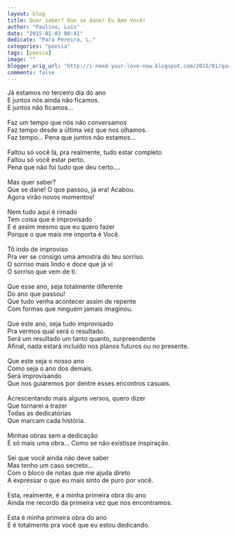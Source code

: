 ```yaml
---
layout: blog
title: Quer saber? Que se dane! Eu Amo Você!
author: "Paulino, Luís"
date: "2015-01-03 00:41"
dedicate: "Para Pereira, L."
categories: "poesia"
tags: [poesia]
image: ""
blogger_orig_url: "http://i-need-your-love-now.blogspot.com/2015/01/que-se-dane-eu-amo-voce.html"
comments: false
---
```


Já estamos no terceiro dia do ano\
E juntos nós ainda não ficamos.\
E juntos não ficamos...\
\
Faz um tempo que nós não conversamos\
Faz tempo desde a última vez que nos olhamos.\
Faz tempo... Pena que juntos não estamos...\
\
Faltou só você lá, pra realmente, tudo estar completo\
Faltou só você estar perto.\
Pena que não foi tudo que deu certo....\
\
Mas quer saber?\
Que se dane! O que passou, já era! Acabou.\
Agora virão novos momentos!\
\
Nem tudo aqui é rimado\
Tem coisa que é improvisado\
E é assim mesmo que eu quero fazer\
Porque o que mais me importa é Você.\
\
Tô indo de improviso\
Pra ver se consigo uma amostra do teu sorriso.\
O sorriso mais lindo e doce que já vi\
O sorriso que vem de ti.\
\
Que esse ano, seja totalmente diferente\
Do ano que passou!\
Que tudo venha acontecer assim de repente\
Com formas que ninguém jamais imaginou.\
\
Que este ano, seja tudo improvisado\
Pra vermos qual será o resultado.\
Será um resultado um tanto quanto, surpreendente\
Afinal, nada estará incluído nos planos futuros ou no presente.\
\
Que este seja o nosso ano\
Como seja o ano dos demais.\
Será improvisando\
Que nos guiaremos por dentre esses encontros casuais.\
\
Acrescentando mais alguns versos, quero dizer\
Que tornarei a trazer\
Todas as dedicatórias\
Que marcam cada história.\
\
Minhas obras sem a dedicação\
É só mais uma obra... Como se não existisse inspiração.\
\
Sei que você ainda não deve saber\
Mas tenho um caso secreto...\
Com o bloco de notas que me ajuda direto\
A expressar o que eu mais sinto de puro por você.\
\
Esta, realmente, é a minha primeira obra do ano\
Ainda me recordo da primeira vez que nos encontramos.\
\
Esta é minha primeira obra do ano\
E é totalmente pra você que eu estou dedicando.
